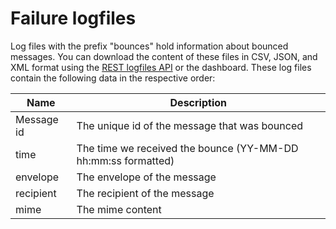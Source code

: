 # Failure logfiles

Log files with the prefix "bounces" hold information about bounced messages.
You can download the content of these files in CSV, JSON, and XML format using the
[REST logfiles API](rest-logfiles) or the dashboard. These log files contain the following
data in the respective order:

| Name        | Description                                                   |
| ----------- | ------------------------------------------------------------- |
| Message id  | The unique id of the message that was bounced                 |
| time        | The time we received the bounce (YY-MM-DD hh:mm:ss formatted) |
| envelope    | The envelope of the message                                   |
| recipient   | The recipient of the message                                  |
| mime        | The mime content                                              |
